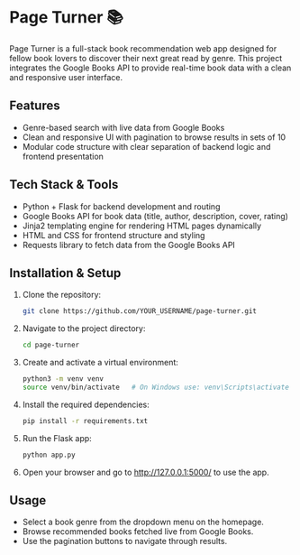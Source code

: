 # Page Turner 📚

Page Turner is a full-stack book recommendation web app designed for fellow book lovers to discover their next great read by genre. This project integrates the Google Books API to provide real-time book data with a clean and responsive user interface.

## Features

- Genre-based search with live data from Google Books  
- Clean and responsive UI with pagination to browse results in sets of 10  
- Modular code structure with clear separation of backend logic and frontend presentation  

## Tech Stack & Tools

- Python + Flask for backend development and routing  
- Google Books API for book data (title, author, description, cover, rating)  
- Jinja2 templating engine for rendering HTML pages dynamically  
- HTML and CSS for frontend structure and styling  
- Requests library to fetch data from the Google Books API  

## Installation & Setup

1. Clone the repository:  
   ```bash
   git clone https://github.com/YOUR_USERNAME/page-turner.git
2. Navigate to the project directory:
   ```bash
   cd page-turner
3. Create and activate a virtual environment:
   ```bash
   python3 -m venv venv
   source venv/bin/activate   # On Windows use: venv\Scripts\activate
4. Install the required dependencies:
   ```bash
   pip install -r requirements.txt
5. Run the Flask app:
   ```bash
   python app.py
6. Open your browser and go to http://127.0.0.1:5000/ to use the app.

## Usage
- Select a book genre from the dropdown menu on the homepage.
- Browse recommended books fetched live from Google Books.
- Use the pagination buttons to navigate through results.
